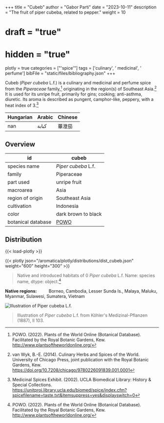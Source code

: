 +++
title = "Cubeb"
author = "Gabor Parti"
date = "2023-10-11"
description = "The fruit of piper cubeba, related to pepper."
weight = 10
# draft = "true"
# hidden = "true"
plotly = true
categories = ["'spice'"]
tags = ['culinary', ' medicinal', ' perfume']
bibFile = "static/files/bibliography.json"
+++

Cubeb (*Piper cubeba* L.f.) is a culinary and medicinal and perfume spice from the *Piperaceae* family,[^powo] originating in the region(s) of Southeast Asia.[^van_wyk_culinary_2014] It is used for its unripe fruit, primarily for gins; cooking; anti-asthma, diuretic. Its aroma is described as pungent, camphor-like, peppery, with a heat index of 3.[^ucla_medicinal_2002]

|Hungarian|Arabic|Chinese|
|---------|------|-------|
|   nan   | كبابة|  蓽澄茄  |

## Overview

|        id        |                       cubeb                       |
|------------------|---------------------------------------------------|
|   species name   |                *Piper cubeba* L.f.                |
|      family      |                     Piperaceae                    |
|     part used    |                    unripe fruit                   |
|     macroarea    |                        Asia                       |
| region of origin |                   Southeast Asia                  |
|    cultivation   |                     Indonesia                     |
|       color      |                dark brown to black                |
|botanical database|[POWO](https://powo.science.kew.org/taxon/681071-1)|

## Distribution

{{< load-plotly >}}

{{< plotly json="/aromatica/plotly/distributions/dist_cubeb.json" weight="600" height="300" >}}

>Native and introduced habitats of 0    *Piper cubeba* L.f.
Name: species name, dtype: object.[^powo]

**Native regions:** &nbsp; &nbsp; &nbsp; &nbsp; &nbsp;Borneo, Cambodia, Lesser Sunda Is., Malaya, Maluku, Myanmar, Sulawesi, Sumatera, Vietnam

![Illustration of *Piper cubeba* L.f.](/images/illustrations/cubeb.png?width=33vw&classes=shadow "Illustration of *Piper cubeba* L.f. from Köhler's Medizinal-Pflanzen (1887), II 103.")

>Illustration of *Piper cubeba* L.f. from Köhler's Medizinal-Pflanzen (1887), II 103.

[^powo]: POWO. (2022). Plants of the World Online (Botanical Database). Facilitated by the Royal Botanic Gardens, Kew. http://www.plantsoftheworldonline.org/
[^van_wyk_culinary_2014]: van Wyk, B.-E. (2014). Culinary Herbs and Spices of the World. University of Chicago Press, joint publication with the Royal Botanic Gardens, Kew. https://doi.org/10.7208/chicago/9780226091839.001.0001
[^ucla_medicinal_2002]: Medicinal Spices Exhibit. (2002). UCLA Biomedical Library: History & Special Collections. https://unitproj.library.ucla.edu/biomed/spice/index.cfm?spicefilename=taste.txt&itemsuppress=yes&displayswitch=0

